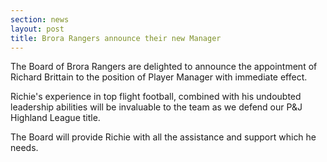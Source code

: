 ```yaml
---
section: news
layout: post
title: Brora Rangers announce their new Manager
---
```

The Board of Brora Rangers are delighted to announce the appointment of Richard Brittain to the position of Player Manager with immediate effect.


Richie's experience in top flight football, combined with his undoubted leadership abilities will be invaluable to the team as we defend our P&J Highland League title. 
 
The Board will provide Richie with all the assistance and support which he needs.